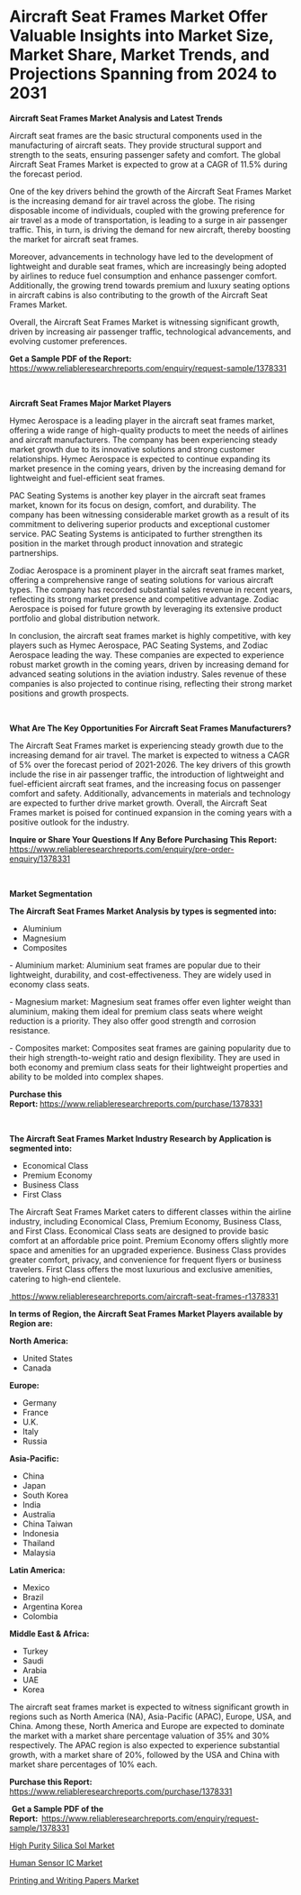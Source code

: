 <p><h1>Aircraft Seat Frames Market Offer Valuable Insights into Market Size, Market Share, Market Trends, and Projections Spanning from 2024 to 2031</h1></p><p><strong>Aircraft Seat Frames Market Analysis and Latest Trends</strong></p>
<p><p>Aircraft seat frames are the basic structural components used in the manufacturing of aircraft seats. They provide structural support and strength to the seats, ensuring passenger safety and comfort. The global Aircraft Seat Frames Market is expected to grow at a CAGR of 11.5% during the forecast period. </p><p>One of the key drivers behind the growth of the Aircraft Seat Frames Market is the increasing demand for air travel across the globe. The rising disposable income of individuals, coupled with the growing preference for air travel as a mode of transportation, is leading to a surge in air passenger traffic. This, in turn, is driving the demand for new aircraft, thereby boosting the market for aircraft seat frames.</p><p>Moreover, advancements in technology have led to the development of lightweight and durable seat frames, which are increasingly being adopted by airlines to reduce fuel consumption and enhance passenger comfort. Additionally, the growing trend towards premium and luxury seating options in aircraft cabins is also contributing to the growth of the Aircraft Seat Frames Market.</p><p>Overall, the Aircraft Seat Frames Market is witnessing significant growth, driven by increasing air passenger traffic, technological advancements, and evolving customer preferences.</p></p>
<p><strong>Get a Sample PDF of the Report:&nbsp;</strong> <a href="https://www.reliableresearchreports.com/enquiry/request-sample/1378331">https://www.reliableresearchreports.com/enquiry/request-sample/1378331</a></p>
<p>&nbsp;</p>
<p><strong>Aircraft Seat Frames Major Market Players</strong></p>
<p><p>Hymec Aerospace is a leading player in the aircraft seat frames market, offering a wide range of high-quality products to meet the needs of airlines and aircraft manufacturers. The company has been experiencing steady market growth due to its innovative solutions and strong customer relationships. Hymec Aerospace is expected to continue expanding its market presence in the coming years, driven by the increasing demand for lightweight and fuel-efficient seat frames.</p><p>PAC Seating Systems is another key player in the aircraft seat frames market, known for its focus on design, comfort, and durability. The company has been witnessing considerable market growth as a result of its commitment to delivering superior products and exceptional customer service. PAC Seating Systems is anticipated to further strengthen its position in the market through product innovation and strategic partnerships.</p><p>Zodiac Aerospace is a prominent player in the aircraft seat frames market, offering a comprehensive range of seating solutions for various aircraft types. The company has recorded substantial sales revenue in recent years, reflecting its strong market presence and competitive advantage. Zodiac Aerospace is poised for future growth by leveraging its extensive product portfolio and global distribution network.</p><p>In conclusion, the aircraft seat frames market is highly competitive, with key players such as Hymec Aerospace, PAC Seating Systems, and Zodiac Aerospace leading the way. These companies are expected to experience robust market growth in the coming years, driven by increasing demand for advanced seating solutions in the aviation industry. Sales revenue of these companies is also projected to continue rising, reflecting their strong market positions and growth prospects.</p></p>
<p>&nbsp;</p>
<p><strong>What Are The Key Opportunities For Aircraft Seat Frames Manufacturers?</strong></p>
<p><p>The Aircraft Seat Frames market is experiencing steady growth due to the increasing demand for air travel. The market is expected to witness a CAGR of 5% over the forecast period of 2021-2026. The key drivers of this growth include the rise in air passenger traffic, the introduction of lightweight and fuel-efficient aircraft seat frames, and the increasing focus on passenger comfort and safety. Additionally, advancements in materials and technology are expected to further drive market growth. Overall, the Aircraft Seat Frames market is poised for continued expansion in the coming years with a positive outlook for the industry.</p></p>
<p><strong>Inquire or Share Your Questions If Any Before Purchasing This Report:</strong> <a href="https://www.reliableresearchreports.com/enquiry/pre-order-enquiry/1378331">https://www.reliableresearchreports.com/enquiry/pre-order-enquiry/1378331</a></p>
<p>&nbsp;</p>
<p><strong>Market Segmentation</strong></p>
<p><strong>The Aircraft Seat Frames Market Analysis by types is segmented into:</strong></p>
<p><ul><li>Aluminium</li><li>Magnesium</li><li>Composites</li></ul></p>
<p><p>- Aluminium market: Aluminium seat frames are popular due to their lightweight, durability, and cost-effectiveness. They are widely used in economy class seats.</p><p>- Magnesium market: Magnesium seat frames offer even lighter weight than aluminium, making them ideal for premium class seats where weight reduction is a priority. They also offer good strength and corrosion resistance.</p><p>- Composites market: Composites seat frames are gaining popularity due to their high strength-to-weight ratio and design flexibility. They are used in both economy and premium class seats for their lightweight properties and ability to be molded into complex shapes.</p></p>
<p><strong>Purchase this Report:&nbsp;</strong><a href="https://www.reliableresearchreports.com/purchase/1378331">https://www.reliableresearchreports.com/purchase/1378331</a></p>
<p>&nbsp;</p>
<p><strong>The Aircraft Seat Frames Market Industry Research by Application is segmented into:</strong></p>
<p><ul><li>Economical Class</li><li>Premium Economy</li><li>Business Class</li><li>First Class</li></ul></p>
<p><p>The Aircraft Seat Frames Market caters to different classes within the airline industry, including Economical Class, Premium Economy, Business Class, and First Class. Economical Class seats are designed to provide basic comfort at an affordable price point. Premium Economy offers slightly more space and amenities for an upgraded experience. Business Class provides greater comfort, privacy, and convenience for frequent flyers or business travelers. First Class offers the most luxurious and exclusive amenities, catering to high-end clientele.</p></p>
<p><a href="https://www.reliableresearchreports.com/aircraft-seat-frames-r1378331">&nbsp;https://www.reliableresearchreports.com/aircraft-seat-frames-r1378331</a></p>
<p><strong>In terms of Region, the Aircraft Seat Frames Market Players available by Region are:</strong></p>
<p>
    <p> <strong> North America: </strong>
        <ul>
            <li>United States</li>
            <li>Canada</li>
        </ul>
        </p> 
    <p> <strong> Europe: </strong>
        <ul>
            <li>Germany</li>
            <li>France</li>
            <li>U.K.</li>
            <li>Italy</li>
            <li>Russia</li>
        </ul>
        </p> 
    <p> <strong> Asia-Pacific: </strong>
        <ul>
            <li>China</li>
            <li>Japan</li>
            <li>South Korea</li>
            <li>India</li>
            <li>Australia</li>
            <li>China Taiwan</li>
            <li>Indonesia</li>
            <li>Thailand</li>
            <li>Malaysia</li>
        </ul>
        </p> 
    <p> <strong> Latin America: </strong>
        <ul>
            <li>Mexico</li>
            <li>Brazil</li>
            <li>Argentina Korea</li>
            <li>Colombia</li>
        </ul>
        </p> 
    <p> <strong> Middle East & Africa: </strong>
        <ul>
            <li>Turkey</li>
            <li>Saudi</li>
            <li>Arabia</li>
            <li>UAE</li>
            <li>Korea</li>
        </ul>
    </p>
    </p>
<p><p>The aircraft seat frames market is expected to witness significant growth in regions such as North America (NA), Asia-Pacific (APAC), Europe, USA, and China. Among these, North America and Europe are expected to dominate the market with a market share percentage valuation of 35% and 30% respectively. The APAC region is also expected to experience substantial growth, with a market share of 20%, followed by the USA and China with market share percentages of 10% each.</p></p>
<p><strong>Purchase this Report: </strong><a href="https://www.reliableresearchreports.com/purchase/1378331">https://www.reliableresearchreports.com/purchase/1378331</a></p>
<p>&nbsp;<strong>Get a Sample PDF of the Report:&nbsp;&nbsp;</strong><a href="https://www.reliableresearchreports.com/enquiry/request-sample/1378331">https://www.reliableresearchreports.com/enquiry/request-sample/1378331</a></p>
<p><strong></strong></p>
<p><p><a href="https://www.linkedin.com/pulse/high-purity-silica-sol-market-size-furnishes-valuable-information-mzpne?trackingId=Ulqw%2BTe78N6X7IUZTc5N4g%3D%3D">High Purity Silica Sol Market</a></p><p><a href="https://www.linkedin.com/pulse/human-sensor-ic-market-goal-estimating-size-future-growth-potential-ov7re?trackingId=BS33vEPq7rnMq%2B1IoEy1iA%3D%3D">Human Sensor IC Market</a></p><p><a href="https://www.linkedin.com/pulse/printing-writing-papers-market-size-share-amp-trends-ehgoe?trackingId=truo1hDgpOlvhlM302G8rg%3D%3D">Printing and Writing Papers Market</a></p></p>
